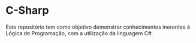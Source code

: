 # C-Sharp
 Este repositório tem como objetivo demonstrar conhecimentos inerentes à Lógica de Programação, com a utilização da linguagem C#.
